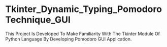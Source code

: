 # Tkinter_Dynamic_Typing_PomodoroTechnique_GUI
This Project Is Developed To Make Familiarity With The Tkinter Module Of Python Language By Developing Pomodoro GUI Application.
